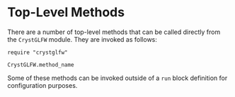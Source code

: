 # Top-Level Methods

There are a number of top-level methods that can be called directly from the `CrystGLFW` module. They are invoked as follows:

```crystal
require "crystglfw"

CrystGLFW.method_name
```
Some of these methods can be invoked outside of a `run` block definition for configuration purposes.

